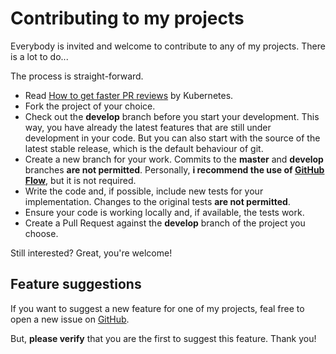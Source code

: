 # Contributing to my projects

Everybody is invited and welcome to contribute to any of my projects. There is a lot to do...

The process is straight-forward.

 - Read [How to get faster PR reviews](https://github.com/kubernetes/community/blob/master/contributors/guide/pull-requests.md#best-practices-for-faster-reviews)
 by Kubernetes.
 - Fork the project of your choice.
 - Check out the **develop** branch before you start your development.
 This way, you have already the latest features that are still under development in your code. But you can also start
 with the source of the latest stable release, which is the default behaviour of git.
 - Create a new branch for your work. Commits to the **master** and **develop** branches **are not permitted**. Personally, **i recommend the use of 
 [GitHub Flow](https://githubflow.github.io/)**, but it is not required.
 - Write the code and, if possible, include new tests for your implementation. Changes to the original tests **are not permitted**.
 - Ensure your code is working locally and, if available, the tests work.
 - Create a Pull Request against the **develop** branch of the project you choose.

Still interested? Great, you're welcome!

## Feature suggestions

If you want to suggest a new feature for one of my projects, feal free to open a new issue on [GitHub](https://github.com/nixe64).

But, **please verify** that you are the first to suggest this feature. Thank you!
